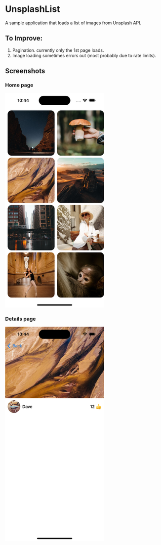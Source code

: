 # UnsplashList

A sample application that loads a list of images from Unsplash API.

## To Improve:
1. Pagination. currently only the 1st page loads.
2. Image loading sometimes errors out (most probably due to rate limits).

## Screenshots
### Home page

<img src="https://github.com/AlexKel/UnsplashList/blob/1ff8a153a8b6a2a6ed958882be8aaeb84965c85a/screenshot1.png" width=320/>

### Details page

<img src="https://github.com/AlexKel/UnsplashList/blob/1ff8a153a8b6a2a6ed958882be8aaeb84965c85a/screenshot2.png" width=320/>
